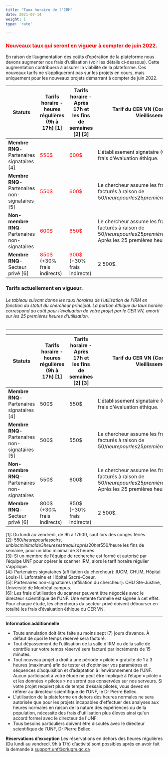 ```yaml
---
title: "Taux horaire de l'IRM"
date: 2021-07-14
weight: 1
type: 'rate'

---
```

### <span style="color:red"> Nouveaux taux qui seront en vigueur à compter de juin 2022.</span>
En raison de l’augmentation des coûts d’opération de la plateforme nous devons augmenter nos frais d’utilisation (voir les détails ci-dessous). Cette augmentation contribuera à assurer la viabilité de la plateforme.
Ces nouveaux tarifs ne s’appliqueront pas sur les projets en cours, mais uniquement pour les nouveaux projets démarrant à compter de juin 2022.

|Statuts       |Tarifs horaire - heures régulières (9h à 17h) [1]|Tarifs horaire - Après 17h et les fins de semaines [2] [3]|Tarif du CER VN (Comité d'éthique de la recherche-Vieillissement et Neuroimagerie)|
|-------|---------------------------------------------|--------------------------------------------------|----------------------------------------------------------------------------------|
|**Membre RNQ**-Partenaires signataires [4]|<span style="color:red"> 550$| <span style="color:red"> 600$ </span>|L'établissement signataire (CIUSSS-CSMTL-IUGM)assume les frais d'évaluation éthique.|
|**Membre RNQ**-Partenaires non-signataires [5]|<span style="color:red"> 550$| <span style="color:red"> 600$ </span>|Le chercheur assume les frais d’évaluation éthique qui sont facturés à raison de 50$/heure pour les 25 premières heures d’utilisation du scanner (1250$).|
|**Non-membre RNQ**-Partenaires non-signataires|<span style="color:red"> 600$| <span style="color:red"> 650$ </span>|Le chercheur assume les frais d’évaluation éthique qui sont facturés à raison de 50$/heure pour les 25 premières heures d’utilisation du scanner (1250$). Après les 25 premières heures, le tarif régulier s’applique.|
|**Membre RNQ**-Secteur privé [6]|<span style="color:red"> 850$ </span> (+30% frais indirects)| <span style="color:red"> 900$ </span> (+30% frais indirects)|2 500$.|

### Tarifs actuellement en vigueur.
###### Le tableau suivant donne les taux horaires de l’utilisation de l’IRM en fonction du statut du chercheur principal. La portion éthique du taux horaire correspond au coût pour l’évaluation de votre projet par le CER VN, amorti sur les 25 premières heures d’utilisation.
---
|Statuts       |Tarifs horaire - heures régulières (9h à 17h) [1]|Tarifs horaire - Après 17h et les fins de semaines [2] [3]|Tarif du CER VN (Comité d'éthique de la recherche-Vieillissement et Neuroimagerie)|
|-------|---------------------------------------------|--------------------------------------------------|----------------------------------------------------------------------------------|
|**Membre RNQ**-Partenaires signataires [4]|500$| 550$|L'établissement signataire (CIUSSS-CSMTL-IUGM)assume les frais d'évaluation éthique.|
|**Membre RNQ**-Partenaires non-signataires [5]|500$| 550$|Le chercheur assume les frais d’évaluation éthique qui sont facturés à raison de 50$/heure pour les 25 premières heures d’utilisation du scanner (1250$).|
|**Non-membre RNQ**-Partenaires non-signataires|550$| 600$|Le chercheur assume les frais d’évaluation éthique qui sont facturés à raison de 50$/heure pour les 25 premières heures d’utilisation du scanner (1250$). Après les 25 premières heures, le tarif régulier s’applique.|
|**Membre RNQ**-Secteur privé [6]|800$ (+30% frais indirects)| 850$ (+30% frais indirects)|2 500$.|

[1]: Du lundi au vendredi, de 9h à 17h00, sauf lors des congés fériés. <br/> [2]: 550$/heure pour les soirs, un bloc minimal de 3 heures est requis après 20h et 550$/heure les fins de semaine, pour un bloc minimal de 3 heures.<br/> [3]: Si un membre de l’équipe de recherche est formé et autorisé par l’équipe UNF pour opérer le scanner IRM, alors le tarif horaire régulier s’applique.<br/> [4]: Partenaires signataires (affiliation du chercheur): IUGM, CHUM, Hôpital Louis-H. Lafontaine et Hôpital Sacré-Coeur. <br/> [5]: Partenaires non-signataires (affiliation du chercheur): CHU Ste-Justine, Université de Montréal campus. <br/> [6]: Les frais d’utilisation du scanner peuvent être négociés avec le directeur scientifique de l’UNF. Une entente formelle est signée à cet effet. Pour chaque étude, les chercheurs du secteur privé doivent débourser en totalité les frais d’évaluation éthique du CER VN.



---


__Information additionnelle__

- Toute annulation doit être faite au moins sept (7) jours d’avance. À défaut de quoi le temps réservé sera facturé.
- Tout dépassement de l’utilisation de la salle d’IRM ou de la salle de contrôle sur votre temps réservé sera facturé par incréments de 15 minutes.
- Tout nouveau projet a droit à une période « pilote » gratuite de 1 à 3 heures (maximum) afin de tester et d’optimiser vos paramètres et séquences d’acquisition et d’adaptation à l’environnement de l’UNF. Aucun participant à votre étude ne peut être impliqué à l’étape « pilote » et les données « pilotes » ne seront pas conservées sur nos serveurs. Si votre projet requiert plus de temps d’essais pilotes, vous devez en référer au directeur scientifique de l’UNF, le Dr Pierre Bellec.
- L'utilisation de la plateforme en dehors des heures normales ne sera autorisée que pour les projets incapables d'effectuer des analyses aux heures normales en raison de la nature des expériences ou de la population, nécessite des frais d'utilisation plus élevés ainsi qu'un accord formel avec le directeur de l'UNF.
- Tous besoins particuliers doivent être discutés avec le directeur scientifique de l’UNF, Dr Pierre Bellec.



__Réservations d’exception__
Les réservations en dehors des heures régulières (Du lundi au vendredi, 9h à 17h) d’activité sont possibles après en avoir fait la demande à support.unf@criugm.qc.ca
